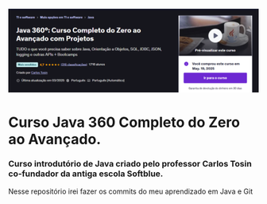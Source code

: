 ![img.png](img.png)

# Curso Java 360 Completo do Zero ao Avançado. 
### Curso introdutório de Java criado pelo professor Carlos Tosin co-fundador da antiga escola Softblue.

Nesse repositório irei fazer os commits do meu aprendizado em Java e Git 
